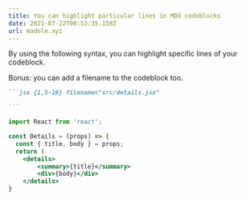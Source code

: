 ```yaml
---
title: You can highlight particular lines in MDX codeblocks
date: 2021-07-22T06:53:35.158Z
url: madole.xyz
---
```


By using the following syntax, you can highlight specific lines of your codeblock.

Bonus: you can add a filename to the codeblock too.

````markdown
```jsx {1,5-10} filename="src/details.jsx"

```
````

```jsx {1,5-10} filename="src/details.jsx"
import React from 'react';

const Details = (props) => {
  const { title, body } = props;
  return (
    <details>
        <summary>{title}</summary>
        <div>{body}</div>
    </details>
}
```
